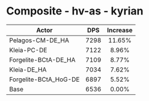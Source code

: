 # Composite - hv-as - kyrian
| Actor | DPS | Increase |
|---|:---:|:---:|
|Pelagos-CM-DE_HA|7298|11.65%|
|Kleia-PC-DE|7122|8.96%|
|Forgelite-BCtA-DE_HA|7109|8.77%|
|Kleia-DE_HA|7034|7.62%|
|Forgelite-BCtA_HoG-DE|6897|5.52%|
|Base|6536|0.00%|
